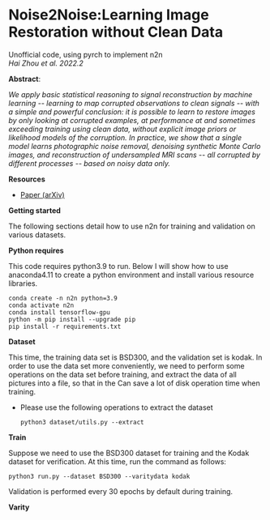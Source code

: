 # Noise2Noise:Learning Image Restoration without Clean Data
Unofficial code, using pyrch to implement n2n\
*Hai Zhou et al. 2022.2*

**Abstract**:

_We apply basic statistical reasoning to signal reconstruction by machine learning -- learning to map corrupted observations to clean signals -- with a simple and powerful conclusion: it is possible to learn to restore images by only looking at corrupted examples, at performance at and sometimes exceeding training using clean data, without explicit image priors or likelihood models of the corruption. In practice, we show that a single model learns photographic noise removal, denoising synthetic Monte Carlo images, and reconstruction of undersampled MRI scans -- all corrupted by different processes -- based on noisy data only._

**Resources**

* [Paper (arXiv)](https://arxiv.org/abs/1803.04189)

**Getting started**

The following sections detail how to use n2n for training and 
validation on various datasets.

**Python requires**

This code requires python3.9 to run. Below I will show how to use 
anaconda4.11 to create a python environment and install various 
resource libraries.
```
conda create -n n2n python=3.9
conda activate n2n
conda install tensorflow-gpu
python -m pip install --upgrade pip
pip install -r requirements.txt
```

**Dataset**

This time, the training data set is BSD300, and the validation 
set is kodak. In order to use the data set more conveniently, 
we need to perform some operations on the data set before training, 
and extract the data of all pictures into a file, so that in the 
Can save a lot of disk operation time when training.

* Please use the following operations to extract the dataset

  `python3 dataset/utils.py --extract`

**Train**

Suppose we need to use the BSD300 dataset for training and 
the Kodak dataset for verification. At this time, run the 
command as follows:

  `python3 run.py --dataset BSD300 --varitydata kodak`
  
Validation is performed every 30 epochs by default during training.

**Varity**

